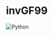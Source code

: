 # invGF99



![Python](https://img.shields.io/badge/python-3670A0?style=for-the-badge&logo=python&logoColor=ffdd54)

